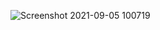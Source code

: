 ![Screenshot 2021-09-05 100719](https://user-images.githubusercontent.com/49027903/132115464-3045554f-0eaa-423a-806d-45e3e20628a0.jpg)
